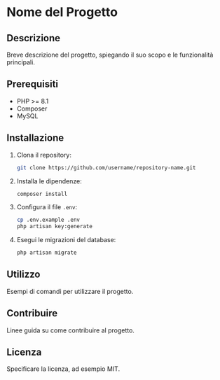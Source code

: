 # Nome del Progetto

## Descrizione
Breve descrizione del progetto, spiegando il suo scopo e le funzionalità principali.

## Prerequisiti
- PHP >= 8.1
- Composer
- MySQL

## Installazione
1. Clona il repository:
    ```bash
    git clone https://github.com/username/repository-name.git
    ```
2. Installa le dipendenze:
    ```bash
    composer install
    ```
3. Configura il file `.env`:
    ```bash
    cp .env.example .env
    php artisan key:generate
    ```
4. Esegui le migrazioni del database:
    ```bash
    php artisan migrate
    ```

## Utilizzo
Esempi di comandi per utilizzare il progetto.

## Contribuire
Linee guida su come contribuire al progetto.

## Licenza
Specificare la licenza, ad esempio MIT.

